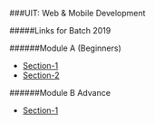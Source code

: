 ###UIT: Web & Mobile Development

#####Links for Batch 2019

######Module A (Beginners)
- [Section-1](http://bit.ly/2SJrTRi)
- [Section-2](http://bit.ly/2SJrTRi)

######Module B Advance
- [Section-1](https://github.com/uqutub/uit/tree/master/batch-2019/module-B)